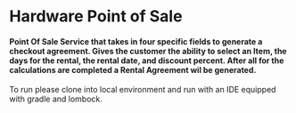 <h1>Hardware Point of Sale</h1>
<h4>
Point Of Sale Service that takes in four specific fields to generate a checkout agreement.
Gives the customer the ability to select an Item, the days for the rental, the rental date, and discount percent.
After all for the calculations are completed a Rental Agreement wil be generated.
</h4>

To run please clone into local environment and run with an IDE equipped with gradle and lombock.


